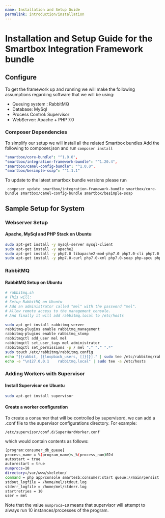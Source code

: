 ```yaml
---
name: Installation and Setup Guide
permalink: introduction/installation
---
```


# Installation and Setup Guide for the Smartbox Integration Framework bundle

## Configure

To get the framework up and running we will make the following assumptions regarding software that we will be using:
* Queuing system : RabbitMQ
* Database: MySql
* Process Control: Supervisor
* WebServer: Apache + PHP 7.0



### Composer Dependencies
To simplify our setup we will install all the related Smartbox bundles
Add the following to composer.json and run ```composer install```

```yaml
"smartbox/core-bundle": "^1.0.0",
"smartbox/integration-framework-bundle": "^1.20.4",
"smartbox/camel-config-bundle": "^1.0.0",
"smartbox/besimple-soap": "^1.1.1"
```

To update to the latest smartbox bundle versions please run 

``` composer update smartbox/integration-framework-bundle smartbox/core-bundle smartbox/camel-config-bundle smartbox/besimple-soap```



## Sample Setup for System


### Webserver Setup

#### Apache, MySql and PHP Stack on Ubuntu

```bash
sudo apt-get install -y mysql-server mysql-client
sudo apt-get install -y apache2
sudo apt-get install -y php7.0 libapache2-mod-php7.0 php7.0-cli php7.0-common php7.0-mbstring php7.0-gd php7.0-intl php7.0-xml php7.0-mysql php7.0-mcrypt php7.0-zip php7.0-dev
sudo apt-get install -y php7.0-curl php7.0-xml php7.0-soap php-apcu php-apcu-bc

```



### RabbitMQ

#### RabbitMQ Setup on Ubuntu

```bash 
# rabbitmq.sh
# This will:
# Setup RabbitMQ on Ubuntu
# Add an administrator called "mel" with the password "mel".
# Allow remote access to the management console.
# And finally it will add rabbitmq.local to /etc/hosts
 
sudo apt-get install rabbitmq-server
rabbitmq-plugins enable rabbitmq_management
rabbitmq-plugins enable rabbitmq_stomp
rabbitmqctl add_user mel mel
rabbitmqctl set_user_tags mel administrator
rabbitmqctl set_permissions -p / mel "." "." ".*"
sudo touch /etc/rabbitmq/rabbitmq.config
echo "[{rabbit, [{loopback_users, []}]}]." | sudo tee /etc/rabbitmq/rabbitmq.config
echo -e "\n127.0.0.1	rabbitmq.local" | sudo tee -a /etc/hosts

```



### Adding Workers with Supervisor

#### Install Supervisor on Ubuntu
```bash
sudo apt-get install supervisor
```

#### Create a worker configuration

To create a consumer that will be controlled by supervisord, we can add a .conf file to the supervisor configurations directory. For example:
 
    /etc/supervisor/conf.d/SuperHardWorker.conf
 
which would contain contents as follows:

```bash
[program:consumer_db_queue]
process_name = %(program_name)s_%(process_num)02d
autostart = true
autorestart = true
numprocs=10
directory=/var/www/skeleton/
command = php app/console smartesb:consumer:start queue://main/persist --killAfter=200
stdout_logfile = /home/mel/stdout.log
stderr_logfile = /home/mel/stderr.log
startretries = 10
user = mel
 ```
Note that the value ```numprocs=10``` means that supervisor will attempt to always run 10 instances/processes of the program.
